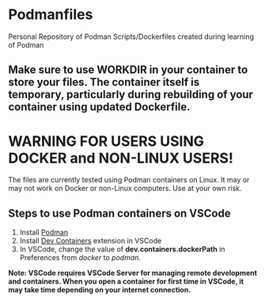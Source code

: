 # Podmanfiles
Personal Repository of Podman Scripts/Dockerfiles created during learning of Podman

## Make sure to use **WORKDIR** in your container to store your files. The container itself is temporary, particularly during rebuilding of your container using updated Dockerfile.

# WARNING FOR USERS USING DOCKER and NON-LINUX USERS!
The files are currently tested using Podman containers on Linux. It may or may not work on Docker or non-Linux computers. Use at your own risk.

## Steps to use Podman containers on VSCode
1. Install [Podman](https://podman.io)
2. Install [Dev Containers](https://marketplace.visualstudio.com/items?itemName=ms-vscode-remote.remote-containers) extension in VSCode
3. In VSCode, change the value of **dev.containers.dockerPath** in Preferences from *docker* to *podman*.

**Note: VSCode requires VSCode Server for managing remote development and containers. When you open a container for first time in VSCode, it may take time depending on your internet connection.**
